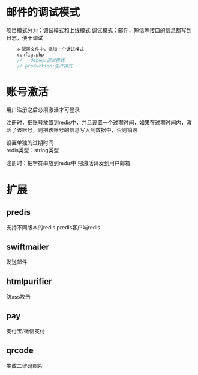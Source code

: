 # 邮件的调试模式
 项目模式分为：调试模式和上线模式
 调试模式：邮件，短信等接口的信息都写到日志，便于调试

~~~php
    在配置文件中，添加一个调试模式
    config.php
    //   debug:调试模式
    // production:生产模式
~~~

# 账号激活
用户注册之后必须激活才可登录

注册时，把账号放置到redis中，并且设置一个过期时间，如果在过期时间内，激活了该账号，则把该账号的信息写入到数据中，否则销毁

设置单独的过期时间    
redis类型：string类型

注册时：把字符串放到redis中
把激活码发到用户邮箱

#  扩展
## predis
支持不同版本的redis
predis客户端redis    

## swiftmailer
发送邮件

## htmlpurifier
防xss攻击

## pay
支付宝/微信支付

## qrcode
生成二维码图片